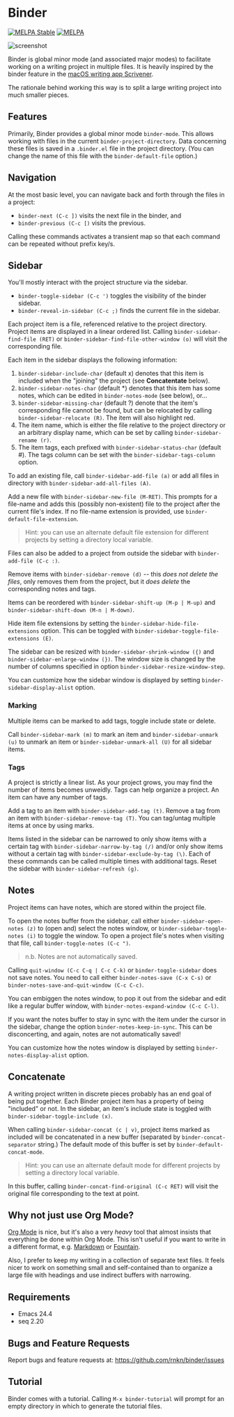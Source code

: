 # Binder #

[![MELPA Stable](https://stable.melpa.org/packages/binder-badge.svg)](https://stable.melpa.org/#/binder)
[![MELPA](https://melpa.org/packages/binder-badge.svg)](https://melpa.org/#/binder)

![screenshot](https://user-images.githubusercontent.com/1256849/87218460-464a3300-c396-11ea-9ce7-30f7a5bc4377.png)

Binder is global minor mode (and associated major modes) to facilitate
working on a writing project in multiple files. It is heavily inspired
by the binder feature in the [macOS writing app Scrivener][1].

The rationale behind working this way is to split a large writing
project into much smaller pieces.

[1]: https://www.literatureandlatte.com/scrivener/

## Features ##

Primarily, Binder provides a global minor mode `binder-mode`. This
allows working with files in the current `binder-project-directory`.
Data concerning these files is saved in a `.binder.el` file in the
project directory. (You can change the name of this file with the
`binder-default-file` option.)

## Navigation ##

At the most basic level, you can navigate back and forth through the
files in a project:

- `binder-next (C-c ])` visits the next file in the binder, and
- `binder-previous (C-c [)` visits the previous.

Calling these commands activates a transient map so that each command
can be repeated without prefix key/s.

## Sidebar ##

You'll mostly interact with the project structure via the sidebar.

- `binder-toggle-sidebar (C-c ')` toggles the visibility of the binder
  sidebar.
- `binder-reveal-in-sidebar (C-c ;)` finds the current file in the
  sidebar.

Each project item is a file, referenced relative to the project
directory. Project items are displayed in a linear ordered list. Calling
`binder-sidebar-find-file (RET)` or `binder-sidebar-find-file-other-window (o)`
will visit the corresponding file.

Each item in the sidebar displays the following information:

1. `binder-sidebar-include-char` (default x) denotes that this item is
   included when the "joining" the project (see **Concatentate** below).
2. `binder-sidebar-notes-char` (default *) denotes that this item has some
   notes, which can be edited in `binder-notes-mode` (see below), or...
3. `binder-sidebar-missing-char` (default ?) denote that the item's
   corresponding file cannot be found, but can be relocated by calling
   `binder-sidebar-relocate (R)`. The item will also highlight red.
4. The item name, which is either the file relative to the project
   directory or an arbitrary display name, which can be set by calling
   `binder-sidebar-rename (r)`.
5. The item tags, each prefixed with `binder-sidebar-status-char`
   (default #). The tags column can be set with the
   `binder-sidebar-tags-column` option.

To add an existing file, call `binder-sidebar-add-file (a)` or add all
files in directory with `binder-sidebar-add-all-files (A)`.

Add a new file with `binder-sidebar-new-file (M-RET)`. This prompts for a
file-name and adds this (possibly non-existent) file to the project
after the current file's index. If no file-name extension is provided,
use `binder-default-file-extension`.

> Hint: you can use an alternate default file extension for different
> projects by setting a directory local variable.

Files can also be added to a project from outside the sidebar with
`binder-add-file (C-c :)`.

Remove items with `binder-sidebar-remove (d)` -- this *does not delete the
files*, only removes them from the project, but it *does delete* the
corresponding notes and tags.

Items can be reordered with `binder-sidebar-shift-up (M-p | M-up)` and
`binder-sidebar-shift-down (M-n | M-down)`.

Hide item file extensions by setting the `binder-sidebar-hide-file-extensions`
option. This can be toggled with `binder-sidebar-toggle-file-extensions (E)`.

The sidebar can be resized with `binder-sidebar-shrink-window ({)` and
`binder-sidebar-enlarge-window (})`. The window size is changed by the
number of columns specified in option `binder-sidebar-resize-window-step`.

You can customize how the sidebar window is displayed by setting
`binder-sidebar-display-alist` option.

### Marking ###

Multiple items can be marked to add tags, toggle include state or
delete.

Call `binder-sidebar-mark (m)` to mark an item and `binder-sidebar-unmark (u)`
to unmark an item or `binder-sidebar-unmark-all (U)` for all sidebar items.

### Tags ###

A project is strictly a linear list. As your project grows, you may find
the number of items becomes unweidly. Tags can help organize a project.
An item can have any number of tags.

Add a tag to an item with `binder-sidebar-add-tag (t)`. Remove a tag
from an item with `binder-sidebar-remove-tag (T)`. You can tag/untag
multiple items at once by using marks.

Items listed in the sidebar can be narrowed to only show items with a
certain tag with `binder-sidebar-narrow-by-tag (/)` and/or only show
items without a certain tag with `binder-sidebar-exclude-by-tag (\)`.
Each of these commands can be called multiple times with additional
tags. Reset the sidebar with `binder-sidebar-refresh (g)`.

## Notes ##

Project items can have notes, which are stored within the project file.

To open the notes buffer from the sidebar, call either
`binder-sidebar-open-notes (z)` to (open and) select the notes window,
or `binder-sidebar-toggle-notes (i)` to toggle the window. To open a
project file's notes when visiting that file, call `binder-toggle-notes
(C-c ")`.

> n.b. Notes are not automatically saved.

Calling `quit-window (C-c C-q | C-c C-k)` or `binder-toggle-sidebar`
does not save notes. You need to call either `binder-notes-save (C-x C-s)`
or `binder-notes-save-and-quit-window (C-c C-c)`.

You can embiggen the notes window, to pop it out from the sidebar and
edit like a regular buffer window, with `binder-notes-expand-window (C-c C-l)`.

If you want the notes buffer to stay in sync with the item under the
cursor in the sidebar, change the option `binder-notes-keep-in-sync`. This
can be disconcerting, and again, notes are not automatically saved!

You can customize how the notes window is displayed by setting
`binder-notes-display-alist` option.

## Concatenate ##

A writing project written in discrete pieces probably has an end goal of
being put together. Each Binder project item has a property of being
"included" or not. In the sidebar, an item's include state is toggled
with `binder-sidebar-toggle-include (x)`.

When calling `binder-sidebar-concat (c | v)`, project items marked as
included will be concatenated in a new buffer (separated by
`binder-concat-separator` string.) The default mode of this buffer is set
by `binder-default-concat-mode`.

> Hint: you can use an alternate default mode for different projects by
> setting a directory local variable.

In this buffer, calling `binder-concat-find-original (C-c RET)` will
visit the original file corresponding to the text at point.

## Why not just use Org Mode? ##

[Org Mode][] is nice, but it's also a very *heavy* tool that almost
insists that everything be done within Org Mode. This isn't useful if
you want to write in a different format, e.g. [Markdown][] or
[Fountain][].

Also, I prefer to keep my writing in a collection of separate text
files. It feels nicer to work on something small and self-contained than
to organize a large file with headings and use indirect buffers with
narrowing.

[org mode]: https://orgmode.org
[markdown]: https://jblevins.org/projects/markdown-mode/
[fountain]: https://github.com/rnkn/fountain-mode

## Requirements ##

- Emacs 24.4
- seq 2.20

## Bugs and Feature Requests ##

Report bugs and feature requests at:
<https://github.com/rnkn/binder/issues>

## Tutorial ##

Binder comes with a tutorial. Calling `M-x binder-tutorial` will prompt
for an empty directory in which to generate the tutorial files.
